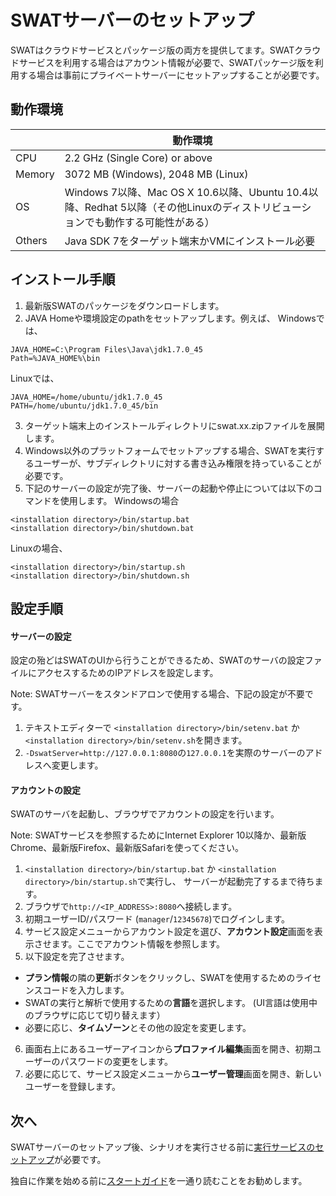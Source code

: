 SWATサーバーのセットアップ
===

SWATはクラウドサービスとパッケージ版の両方を提供してます。SWATクラウドサービスを利用する場合はアカウント情報が必要で、SWATパッケージ版を利用する場合は事前にプライベートサーバーにセットアップすることが必要です。

動作環境
---

|         | 動作環境
| ------- | -----------
| CPU     | 2.2 GHz (Single Core) or above
| Memory  | 3072 MB (Windows), 2048 MB (Linux)
| OS      | Windows 7以降、Mac OS X 10.6以降、Ubuntu 10.4以降、Redhat 5以降（その他Linuxのディストリビューションでも動作する可能性がある）
| Others  | Java SDK 7をターゲット端末かVMにインストール必要 


インストール手順
---

1. 最新版SWATのパッケージをダウンロードします。
2. JAVA Homeや環境設定のpathをセットアップします。例えば、
Windowsでは、
```
JAVA_HOME=C:\Program Files\Java\jdk1.7.0_45
Path=%JAVA_HOME%\bin
```
Linuxでは、
```
JAVA_HOME=/home/ubuntu/jdk1.7.0_45
PATH=/home/ubuntu/jdk1.7.0_45/bin
```
3. ターゲット端末上のインストールディレクトリにswat.xx.zipファイルを展開します。
4. Windows以外のプラットフォームでセットアップする場合、SWATを実行するユーザーが、サブディレクトリに対する書き込み権限を持っていることが必要です。
5. 下記のサーバーの設定が完了後、サーバーの起動や停止については以下のコマンドを使用します。
Windowsの場合
```
<installation directory>/bin/startup.bat
<installation directory>/bin/shutdown.bat
```
Linuxの場合、
```
<installation directory>/bin/startup.sh
<installation directory>/bin/shutdown.sh
```

設定手順
---

#### サーバーの設定

設定の殆どはSWATのUIから行うことができるため、SWATのサーバの設定ファイルにアクセスするためのIPアドレスを設定します。

Note: SWATサーバーをスタンドアロンで使用する場合、下記の設定が不要です。

1. テキストエディターで `<installation directory>/bin/setenv.bat` か `<installation directory>/bin/setenv.sh`を開きます。
2. `-DswatServer=http://127.0.0.1:8080`の`127.0.0.1`を実際のサーバーのアドレスへ変更します。

#### アカウントの設定

SWATのサーバを起動し、ブラウザでアカウントの設定を行います。

Note: SWATサービスを参照するためにInternet Explorer 10以降か、最新版Chrome、最新版Firefox、最新版Safariを使ってください。

1. `<installation directory>/bin/startup.bat` か `<installation directory>/bin/startup.sh`で実行し、 サーバーが起動完了するまで待ちます。
2. ブラウザで`http://<IP_ADDRESS>:8080`へ接続します。
3. 初期ユーザーID/パスワード (`manager`/`12345678`)でログインします。
4. サービス設定メニューからアカウント設定を選び、**アカウント設定**画面を表示させます。ここでアカウント情報を参照します。
5. 以下設定を完了させます。
 * **プラン情報**の隣の**更新**ボタンをクリックし、SWATを使用するためのライセンスコードを入力します。
 * SWATの実行と解析で使用するための**言語**を選択します。 (UI言語は使用中のブラウザに応じて切り替えます）
 * 必要に応じ、**タイムゾーン**とその他の設定を変更します。
6. 画面右上にあるユーザーアイコンから**プロファイル編集**画面を開き、初期ユーザーのパスワードの変更をします。 
7. 必要に応じて、サービス設定メニューから**ユーザー管理**画面を開き、新しいユーザーを登録します。

次へ
----

SWATサーバーのセットアップ後、シナリオを実行させる前に[実行サービスのセットアップ](setup_execservices.md#ローカル実行サーバー)が必要です。

独自に作業を始める前に[スタートガイド](guide_start.md)を一通り読むことをお勧めします。
